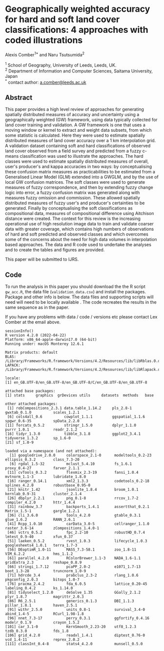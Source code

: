 # Geographically weighted accuracy for hard and soft land cover classifications: 4 approaches with coded illustrations

Alexis Comber<sup>1*</sup> and Naru Tsutsumida<sup>2</sup> 


<sup>1</sup> School of Geography, University of Leeds, Leeds, UK.\
<sup>2</sup> Department of Information and Computer Sciences, Saitama University, Japan\
<sup>*</sup> contact author: a.comber@leeds.ac.uk

## Abstract
This paper provides a high level review of approaches for generating spatially distributed measures of accuracy and uncertainty using a geographically weighted (GW) framework, using data typically collected for land cover training and validation. A GW framework is one that uses a moving window or kernel to extract and weight data subsets, from which some statistic is calculated. Here they were used to estimate spatially distributed measures of land cover accuracy over a 1 km interpolation grid. A validation dataset containing soft and hard classifications of observed land cover observed from a field survey and predicted from a fuzzy c-means classification was used to illustrate the approaches. The hard classes were used to estimate spatially distributed measures of overall, user's producer's and kappa accuracies in two ways: by conceptualising these confusion matrix measures as practicabilities to be estimated from a Generalised Linear Model (GLM) extended into a GWGLM, and by the use of local GW confusion matrices. The soft classes were used to generate measures of fuzzy correspondence, and then by extending fuzzy change logic into error, a fuzzy confusion matrix was generated along with measures fuzzy omission and commission. These allowed spatially distributed measures of fuzzy user's and producer's certainties to be generated. Finally by conceptualising the soft classifications as compositional data, measures of compositional difference using Aitchison distance were created. The context for this review is the increasing operational use of high resolution image data to train and validate coarser data with greater coverage, which contains high numbers of observations of hard and soft predicted and observed classes and which overcomes some of the concerns about the need for high data volumes in interpolation based approaches. The data and R code used to undertake the analyses and to create the tables and figures are provided.

This paper will be submitted to IJRS. 

## Code
To run the analysis in this paper you should download the the R script `gw_acc.R`, the data file (`validation_data.csv`) and install the packages. Package and other info is below. The data files and supporting scripts will need will need to be locally available . The code recreates the results in the same sequence as in the paper. 

If you have any problems with data / code / versions etc please contact Lex Comber at the email above.
```{r}
sessionInfo()
R version 4.2.0 (2022-04-22)
Platform: x86_64-apple-darwin17.0 (64-bit)
Running under: macOS Monterey 12.6.1

Matrix products: default
BLAS:   /Library/Frameworks/R.framework/Versions/4.2/Resources/lib/libRblas.0.dylib
LAPACK: /Library/Frameworks/R.framework/Versions/4.2/Resources/lib/libRlapack.dylib

locale:
[1] en_GB.UTF-8/en_GB.UTF-8/en_GB.UTF-8/C/en_GB.UTF-8/en_GB.UTF-8

attached base packages:
[1] stats     graphics  grDevices utils     datasets  methods   base     

other attached packages:
 [1] robCompositions_2.3.1 data.table_1.14.2     pls_2.8-1             gwxtab_0.1.0          scales_1.2.1         
 [6] cols4all_0.6          cowplot_1.1.1         ggspatial_1.1.6       spgwr_0.6-35          spData_2.2.0         
[11] forcats_0.5.2         stringr_1.5.0         dplyr_1.1.0           purrr_1.0.1           readr_2.1.2          
[16] tidyr_1.3.0           tibble_3.1.8          ggplot2_3.4.1         tidyverse_1.3.2       sp_1.6-0             
[21] sf_1.0-9             

loaded via a namespace (and not attached):
  [1] googledrive_2.0.0     colorspace_2.1-0      modeltools_0.2-23     ellipsis_0.3.2        class_7.3-20         
  [6] rgdal_1.5-32          mclust_5.4.10         fs_1.6.1              proxy_0.4-27          farver_2.1.1         
 [11] cvTools_0.3.2         flexmix_2.3-19        fansi_1.0.4           mvtnorm_1.1-3         lubridate_1.8.0      
 [16] ranger_0.14.1         xml2_1.3.3            codetools_0.2-18      splines_4.2.0         robustbase_0.95-0    
 [21] knitr_1.42            jsonlite_1.8.4        broom_1.0.1           kernlab_0.9-31        cluster_2.1.4        
 [26] dbplyr_2.2.1          png_0.1-8             rrcov_1.7-2           compiler_4.2.0        httr_1.4.4           
 [31] rainbow_3.7           backports_1.4.1       assertthat_0.2.1      Matrix_1.5-1          gargle_1.2.1         
 [36] cli_3.6.0             tools_4.2.0           gtable_0.3.1          glue_1.6.2            RANN_2.6.1           
 [41] Rcpp_1.0.10           carData_3.0-5         cellranger_1.1.0      raster_3.6-14         zCompositions_1.4.0-1
 [46] vctrs_0.5.2           fpc_2.2-10            robustHD_0.7.4        lmtest_0.9-40         xfun_0.37            
 [51] laeken_0.5.2          rvest_1.0.3           lifecycle_1.0.3       googlesheets4_1.0.1   terra_1.7-3          
 [56] DEoptimR_1.0-11       MASS_7.3-58.1         zoo_1.8-11            VIM_6.2.2             hms_1.1.2            
 [61] parallel_4.2.0        RColorBrewer_1.1-3    NADA_1.6-1.1          gridExtra_2.3         reshape_0.8.9        
 [66] stringi_1.7.12        pcaPP_2.0-2           e1071_1.7-13          boot_1.3-28           truncnorm_1.0-9      
 [71] hdrcde_3.4            prabclus_2.3-2        rlang_1.0.6           pkgconfig_2.0.3       bitops_1.0-7         
 [76] pracma_2.4.2          fda_6.0.5             lattice_0.20-45       labeling_0.4.2        ks_1.14.0            
 [81] tidyselect_1.2.0      deSolve_1.35          GGally_2.1.2          plyr_1.8.7            magrittr_2.0.3       
 [86] R6_2.5.1              generics_0.1.3        DBI_1.1.3             pillar_1.8.1          haven_2.5.1          
 [91] withr_2.5.0           units_0.8-1           survival_3.4-0        abind_1.4-5           RCurl_1.98-1.8       
 [96] nnet_7.3-17           perry_0.3.1           ggfortify_0.4.16      modelr_0.1.9          crayon_1.5.2         
[101] car_3.1-0             KernSmooth_2.23-20    utf8_1.2.3            tzdb_0.3.0            fds_1.8              
[106] grid_4.2.0            readxl_1.4.1          diptest_0.76-0        vcd_1.4-11            reprex_2.0.2         
[111] classInt_0.4-8        stats4_4.2.0          munsell_0.5.0        
```
